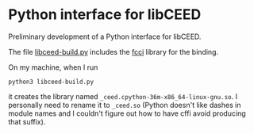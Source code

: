 # Python interface for libCEED

Preliminary development of a Python interface for libCEED. 

The file [libceed-build.py](libceed-build.py) includes the [fcci](https://cffi.readthedocs.io/en/latest/) library for the binding.

On my machine, when I run

```
python3 libceed-build.py
```

 it creates the library named `_ceed.cpython-36m-x86_64-linux-gnu.so`. I personally need to rename it to `_ceed.so` (Python doesn't like dashes in module names and I couldn't figure out how to have cffi avoid producing that suffix).
